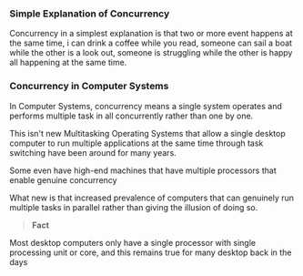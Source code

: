 

### Simple Explanation of Concurrency

Concurrency in a simplest explanation is that two or more event happens at the same time, i can drink a coffee while you read, someone can sail a boat while the other is a look out, someone is struggling while the other is happy all happening at the same time.


### Concurrency in Computer Systems

In Computer Systems, concurrency means a single system operates and performs multiple task in all concurrently rather than one by one.

This isn't new Multitasking Operating  Systems that allow a single desktop computer to run  multiple applications at the same time  through task switching have been around for many years.

Some even have high-end machines that have multiple processors that enable genuine concurrency

What new is that increased prevalence of computers that can genuinely run multiple tasks in parallel rather than giving the illusion of doing so.


> **Fact**

Most desktop computers only have a single processor with single processing unit or core, and this remains true for many desktop back in the days







